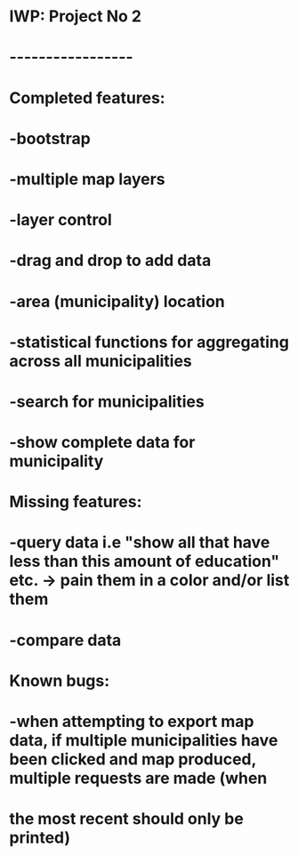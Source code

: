 

# IWP: Project No 2
# -----------------
#
# Completed features:
# -bootstrap
# -multiple map layers
# -layer control
# -drag and drop to add data
# -area (municipality) location
# -statistical functions for aggregating across all municipalities
# -search for municipalities
# -show complete data for municipality
#
# Missing features:
# -query data i.e "show all that have less than this amount of education" etc. -> pain them in a color and/or list them
# -compare data
#
# Known bugs:
# -when attempting to export map data, if multiple municipalities have been clicked and map produced, multiple requests are made (when 
#  the most recent should only be printed)